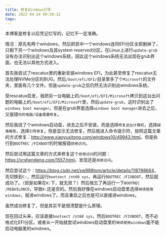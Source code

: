 ```yaml
---
title: 修复Windows引导
date: 2022-04-24 00:39:12
tags:
---
```


本博客是修复以后凭记忆写的，记忆不一定准确。

情况：原先有两个windows，然后把其中一个windows连同EFI分区全部删掉了，只剩下另一个windows及其system reserved分区。在Linux上进行`update-grub`没有办法识别出这个windows系统，因此这个windows系统无法出现在grub界面，也无法以其他方式进入。

首先我尝试了rescatux里的重新安装windows EFI，为此甚至修复了rescatux无法处理NVMe分区的BUG。然后`/boot/efi/EFI/`目录里多了个`Microsoft`的文件夹，里面有几个文件。但是`update-grub`之后仍然无法识别出windows系统。

受rescatux启发，我把另一台电脑上的`/boot/efi/EFI/Microsoft`拷贝到这台出问题的电脑上的`/boot/efi/EFI/Microsoft`里，然后`update-grub`，这时识别出了`windows boot manager`。但是在grub界面选择`windows boot manager`进去之后，又报错`你的电脑/设备需要修复`。

然后我烧了个windows启动盘，进去之后不安装，而是选择`修复这台计算机`，选择`疑难解答`，选择`引导修复`。但是显示无法修复。然后我进入命令提示符，按照这篇文章的方式修复：<http://www.xiaoyuxitong.com/windows10/49943.html>。但是执行到`BOOTREC /FIXBOOT`的时候报错`拒绝访问`。

然后尝试用这篇文章的方式来修复这个`拒绝访问`的问题：<https://vrshendeng.com/1557.html>。发现还是`拒绝访问`。

然后尝试这个：<https://blog.csdn.net/xw988tom/article/details/118788664>，先切换到`C:`，然后运行`bootsect /nt60 sys`，再运行`BOOTREC /FIXBOOT`，然后就成功了。（但是如果在`K:`下，就无效？）然后我忘了再运行一下`BOOTREC /REBUILDBCD`，导致`K:`还是空的。然后我好像在windows启动盘里选择`继续使用windows`，就进windows了。而且重启之后也是可以直接进windows。

虽然成功修复了，但是其实不是很清楚是什么原理。

现在回过头来，应该直接`bootsect /nt60 sys`，然后`BOOTREC /FIXBOOT`，而不必格式化EFI分区。或者从一开始就尝试windows启动盘里的`继续使用windows`能不能启动电脑里的windows。
